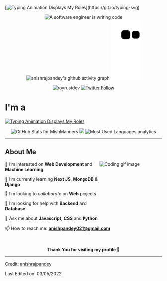[![Typing Animation Displays My Roles](https://readme-typing-svg.herokuapp.com?color=%2336BCF7&lines=Hello+I'm+Anish+Raj+Pandey;Welcome+to+my+Github+profile;)](https://git.io/typing-svg)

<!-- Hero Section -->
<p align="center"><img src="https://raw.githubusercontent.com/royrustdev/royrustdev/main/assets/img/programming1.webp" alt="A software engineer is writing code" width="700" /><img src="https://activity-graph.herokuapp.com/graph?username=anishrajpandey&theme=react-dark" alt="anishrajpandey's github activity graph" />
  
<!--    FOR SNAKE GAME-->
   <img src="https://github.com/anishrajpandey/anishrajpandey/blob/output/github-contribution-grid-snake.svg" alt="anishrajpandey's github snake maze" />
 
</p>

<!-- Profile Views -->
<p align="center">
<img src="https://komarev.com/ghpvc/?username=anishrajpandey&label=Github%20Profile%20Views&color=blueviolet&style=flat-square" alt="royrustdev" />
<a href="https://twitter.com/anishrajpandey5" target="_blank">
<img alt="Twitter Follow" src="https://img.shields.io/twitter/follow/anishrajpandey5?color=blue&logo=Twitter&style=flat-square">
</a>

</p>

# I'm a

[![Typing Animation Displays My Roles](https://readme-typing-svg.herokuapp.com?color=%2336BCF7&lines=Full+Stack+Web+Developer;UI+Designer;UX+Developer;Freelancer;Tech+Geek)](https://git.io/typing-svg)

<!-- Skills as a table -->


<!-- Github Stats, coding streak, Most used languages analytics-->
<p align="center">
<img src="https://github-readme-stats.vercel.app/api?username=anishrajpandey&show_icons=true&include_all_commits=true&count_private=true&theme=jolly&layout=compact" alt="GitHub Stats for MishManners" width="700"/>
<img src="https://github-readme-streak-stats.herokuapp.com?user=anishrajpandey&theme=jolly" width="700"/>
<img src="https://github-readme-stats.vercel.app/api/top-langs?username=anishrajpandey&show_icons=true&locale=en&layout=compact&theme=jolly" alt="Most Used Languages analytics" width="700"/>
</p>

---

<!-- About Me Section -->

## About Me

<!-- Coding GIF image -->
<img align="right" width="200" height="200" src="https://raw.githubusercontent.com/royrustdev/royrustdev/main/assets/img/coding.gif" alt="Coding gif image" />

🔭 I’m interested on **Web Development** and **Machine Learning**

🌱 I’m currently learning **Next JS**, **MongoDB** & **Django**

👯 I’m looking to _collaborate_ on **Web** projects

🤔 I’m looking for help with **Backend** and **Database**

💬 Ask me about **Javascript**, **CSS** and **Python**



📫 How to reach me: **anishpandey021@gmail.com**

<br />
<!-- Contact Se ction -->



<p align="center"><b>Thank You for visiting my profile 🙏</b></p>

---

Credit: [anishrajpandey](https://github.com/anishrajpandey)

Last Edited on: 03/05/2022
